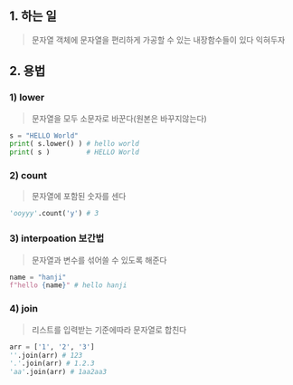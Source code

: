 ## 1. 하는 일
> 문자열 객체에 문자열을 편리하게 가공할 수 있는 
> 내장함수들이 있다 익혀두자

## 2. 용법
### 1) lower
> 문자열을 모두 소문자로 바꾼다(원본은 바꾸지않는다)
```python
s = "HELLO World"
print( s.lower() ) # hello world
print( s )         # HELLO World
```

### 2) count
> 문자열에 포함된 숫자를 센다
```python
'ooyyy'.count('y') # 3
```

### 3) interpoation 보간법
> 문자열과 변수를 섞어쓸 수 있도록 해준다
```python
name = "hanji"
f"hello {name}" # hello hanji
```

### 4) join
> 리스트를 입력받는 기준에따라 문자열로 합친다
```python
arr = ['1', '2', '3']
''.join(arr) # 123
'.'.join(arr) # 1.2.3
'aa'.join(arr) # 1aa2aa3

